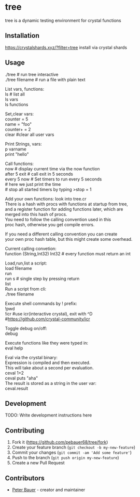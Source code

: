 # tree

tree is a dynamic testing environment for crystal functions

## Installation

https://crystalshards.xyz/?filter=tree
install via crystal shards 

## Usage
./tree # run tree interactive  
./tree filename # run a file with plain text    


List vars, functions:       
ls # list all  
ls vars  
ls functions    

Set,clear vars:  
counter = 5   
name = "foo"  
counter+ = 2  
clear          #clear all user vars    

Print Strings, vars:  
p varname   
print "hello"    

Call functions:  
now            # display current time via the now function   
after 5 exit   # call exit in 5 seconds    
every 5 now    # Set timers to run <function> every 5 seconds    
               # here we just print the time    
               # stop all started timers by typing >stop = 1  
               
Add your own functions:
look into tree.cr  
There is a hash with procs with functions at startup from tree,       
and a register function for adding functions later, which are  
merged into this hash of procs.  
You need to follow the calling convention used in this  
proc hash, otherwise you get compile errors.  

If you need a different calling convention you can create  
your own proc hash table, but this might create some overhead.  

Current calling convetion:  
function (String,Int32) Int32  # every function must return an int  


Load,run,list a script:    
load filename  
run   
run s  # single step by pressing return   
list  
Run a script from cli:  
./tree filename  

Execute shell commands by ! prefix:    
!pwd        
!icr     #use icr(interactive crystal), exit with ^D    
           #https://github.com/crystal-community/icr  

Toggle debug on/off:  
debug  

Execute functions like they were typed in:  
eval help  

Eval via the crystal binary:  
Expression is compiled and then executed.  
This will take about a second per evaluation.   
ceval 1+2  
ceval puts "aha"  
The result is stored as a string in the user var:  
ceval.result  

## Development

TODO: Write development instructions here

## Contributing

1. Fork it (<https://github.com/pebauer68/tree/fork>)
2. Create your feature branch (`git checkout -b my-new-feature`)
3. Commit your changes (`git commit -am 'Add some feature'`)
4. Push to the branch (`git push origin my-new-feature`)
5. Create a new Pull Request

## Contributors

- [Peter Bauer](https://github.com/pebauer68) - creator and maintainer
